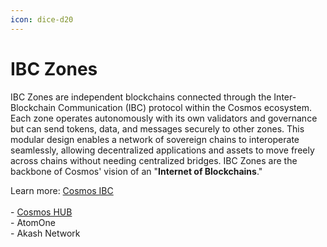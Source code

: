 ```yaml
---
icon: dice-d20
---
```


# IBC Zones

IBC Zones are independent blockchains connected through the Inter-Blockchain Communication (IBC) protocol within the Cosmos ecosystem. Each zone operates autonomously with its own validators and governance but can send tokens, data, and messages securely to other zones. This modular design enables a network of sovereign chains to interoperate seamlessly, allowing decentralized applications and assets to move freely across chains without needing centralized bridges. IBC Zones are the backbone of Cosmos' vision of an "**Internet of Blockchains**."

Learn more: [Cosmos IBC](what-is-the-interchain/ibc.md)\
\
\- [Cosmos HUB](introduction-to-cosmos/atom-token.md) \
\- AtomOne\
\- Akash Network
